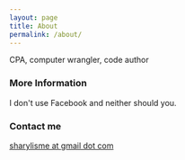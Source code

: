 ```yaml
---
layout: page
title: About
permalink: /about/
---
```


CPA, computer wrangler, code author
### More Information

I don't use Facebook and neither should you.

### Contact me

[sharylisme at gmail dot com](mailto:sharylisme@gmail.com)
